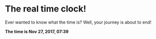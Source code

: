 # The real time clock!

Ever wanted to know what the time is? Well, your journey is about to end!

**The time is Nov 27, 2017, 07:39**